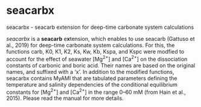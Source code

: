 # seacarbx
seacarbx - seacarb extension for deep-time carbonate system calculations

*seacarbx* is a **seacarb** e**x**tension, which enables to use seacarb (Gattuso et al., 2019) for deep-time carbonate system calculations. For this, the functions carb, K0, K1, K2, Ks, Kw, Kb, Kspa, and Kspc were modfied to account for the effect of seawater [Mg<sup>2+</sup>] and [Ca<sup>2+</sup>] on the dissociation constants of carbonic and boric acid. Their names are based on the original names, and suffixed with a ‘x’. In addition to the modified functions, seacarbx contains MyAMI that are tabulated parameters defining the temperature and salinity dependencies of the conditional equilibrium constants for [Mg<sup>2+</sup>] and [Ca<sup>2+</sup>] in the range 0–60 mM (from Hain et al., 2015). Please read the manual for more details.
